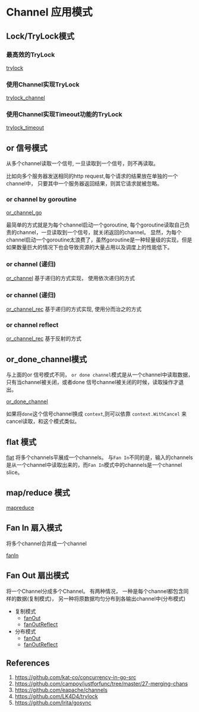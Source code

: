 # Channel 应用模式



## Lock/TryLock模式

### 最高效的TryLock

[trylock]()

### 使用Channel实现TryLock

[trylock_channel]()

### 使用Channel实现Timeout功能的TryLock

[trylock_timeout]()

## or 信号模式
从多个channel读取一个信号, 一旦读取到一个信号，则不再读取。

比如向多个服务器发送相同的http request,每个请求的结果放在单独的一个channel中， 只要其中一个服务器返回结果，则其它请求就被忽略。

### or channel by  goroutine

[or_channel_go]()

最简单的方式就是为每个channel启动一个goroutine, 每个goroutine读取自己负责的channel，一旦读取到一个信号，就关闭返回的channel。
显然，为每个channel启动一个goroutine太浪费了，虽然goroutine是一种轻量级的实现，但是如果数量巨大的情况下也会导致资源的大量占用以及调度上的性能低下。


### or channel (递归)

[or_channel]()
基于递归的方式实现， 使用依次递归的方式

### or channel (递归)

[or_channel_rec]()
基于递归的方式实现, 使用分而治之的方式

### or channel reflect

[or_channel_rec]()
基于反射的方式

## or_done_channel模式

与上面的or 信号模式不同， `or done channel`模式是从一个channel中读取数据，只有当channel被关闭，或者done 信号channel被关闭的时候，读取操作才退出。

[or_done_channel]()

如果将`done`这个信号channel换成 `context`,则可以依靠 `context.WithCancel` 来cancel读取，和这个模式类似。

## flat 模式

[flat]()
将多个channels平展成一个channels。 与`Fan In`不同的是，输入的channels是从一个channel中读取出来的，而`Fan In`模式中的channels是一个channel slice。

## map/reduce 模式

[mapreduce]()


## Fan In 扇入模式

将多个channel合并成一个channel

[fanIn]()

## Fan Out 扇出模式

将一个Channel分成多个Channel。 有两种情况， 一种是每个channel都包含同样的数据(复制模式)， 另一种将原数据均匀分布到各输出channel中(分布模式)

- 复制模式
  - [fanOut]()
  - [fanOutReflect]()
- 分布模式
  - [fanOut]()
  - [fanOutReflect]()

## References
1. https://github.com/kat-co/concurrency-in-go-src
2. https://github.com/campoy/justforfunc/tree/master/27-merging-chans
3. https://github.com/eapache/channels
4. https://github.com/LK4D4/trylock
5. https://github.com/lrita/gosync